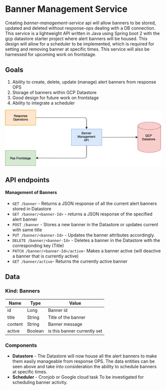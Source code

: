 # Banner Management Service
Creating *banner-management-service* api will allow banners to be stored, updated and deleted without response-ops dealing with a DB connection.  This service is a lightweight API written in Java using Spring boot 2 with the gcp datastore starter project where alert banners will be housed. This design will allow for a scheduler to be implemented, which is required for setting and removing banner at specific times.
This service will also be harnessed for upcoming work on frontstage.

## Goals
1. Ability to create, delete, update (manage) alert banners from response OPS
1. Storage of banners within GCP Datastore
1. Good design for future work on frontstage
1. Ability to integrate a scheduler

![](./images/api-design.png?raw=true)


## API endpoints
#### Management of Banners
* `GET /banner` - Returns a JSON response of all the current alert banners stored in Datastore
* `GET /banner/<banner-Id>` - returns a JSON response of the specified alert banner
* `POST /banner` - Stores a new banner in the Datastore or updates current with same title
* `PUT /banner/<banner-Id>` - Updates the banner attributes accordingly.
* `DELETE /banner/<banner-Id>` - Deletes a banner in the Datastore with the corresponding key (Title)
* `PATCH /banner/<banner-Id>/active`- Makes a banner active (will deactive a banner that is currently active)
* `GET /banner/active`- Returns the currently active banner

## Data

### Kind: Banners
| Name          | Type          | Value
|---------------|---------------|----------------
| id            | Long          | Banner id
| title         | String        | Title of the banner
| content       | String        | Banner message
| active        | Boolean       | is this banner currently set


### Components
- **Datastore** - The Datastore will now house all the alert banners to make them easily manageable from response OPS. The data entities can be seen above and take into consideration the ability to schedule banners at specific times.
- **Scheduler** - Cronjob or Google cloud task To be investigated for scheduling banner activity.
